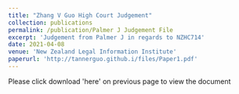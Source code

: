 ```yaml
---
title: "Zhang V Guo High Court Judgement"
collection: publications
permalink: /publication/Palmer J Judgement File
excerpt: 'Judgement from Palmer J in regards to NZHC714'
date: 2021-04-08
venue: 'New Zealand Legal Information Institute'
paperurl: 'http://tannerguo.github.i/files/Paper1.pdf'
---
```


Please click download 'here' on previous page to view the document
